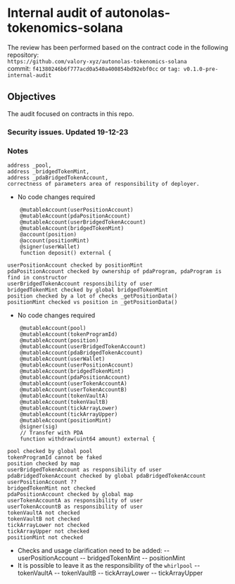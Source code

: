 # Internal audit of autonolas-tokenomics-solana
The review has been performed based on the contract code in the following repository:<br>
`https://github.com/valory-xyz/autonolas-tokenomics-solana` <br>
commit: `f41380246b6f777acd0a540a400854bd92ebf0cc` or `tag: v0.1.0-pre-internal-audit`<br> 

## Objectives
The audit focused on contracts in this repo.

### Security issues. Updated 19-12-23

### Notes
```
address _pool,
address _bridgedTokenMint,
address _pdaBridgedTokenAccount,
correctness of parameters area of responsibility of deployer.
```
- No code changes required

```
    @mutableAccount(userPositionAccount)
    @mutableAccount(pdaPositionAccount)
    @mutableAccount(userBridgedTokenAccount)
    @mutableAccount(bridgedTokenMint)
    @account(position)
    @account(positionMint)
    @signer(userWallet)
    function deposit() external {

userPositionAccount checked by positionMint
pdaPositionAccount checked by ownership of pdaProgram, pdaProgram is find in constructor
userBridgedTokenAccount responsibility of user
bridgedTokenMint checked by global bridgedTokenMint
position checked by a lot of checks _getPositionData()
positionMint checked vs position in _getPositionData()
```
- No code changes required

```
    @mutableAccount(pool)
    @mutableAccount(tokenProgramId)
    @mutableAccount(position)
    @mutableAccount(userBridgedTokenAccount)
    @mutableAccount(pdaBridgedTokenAccount)
    @mutableAccount(userWallet)
    @mutableAccount(userPositionAccount)
    @mutableAccount(bridgedTokenMint)
    @mutableAccount(pdaPositionAccount)
    @mutableAccount(userTokenAccountA)
    @mutableAccount(userTokenAccountB)
    @mutableAccount(tokenVaultA)
    @mutableAccount(tokenVaultB)
    @mutableAccount(tickArrayLower)
    @mutableAccount(tickArrayUpper)
    @mutableAccount(positionMint)
    @signer(sig)
    // Transfer with PDA
    function withdraw(uint64 amount) external {

pool checked by global pool
tokenProgramId cannot be faked
position checked by map
userBridgedTokenAccount as responsibility of user
pdaBridgedTokenAccount checked by global pdaBridgedTokenAccount
userPositionAccount ??
bridgedTokenMint not checked
pdaPositionAccount checked by global map
userTokenAccountA as responsibility of user
userTokenAccountB as responsibility of user
tokenVaultA not checked
tokenVaultB not checked
tickArrayLower not checked
tickArrayUpper not checked
positionMint not checked
```
- Checks and usage clarification need to be added:
-- userPositionAccount
-- bridgedTokenMint
-- positionMint
- It is possible to leave it as the responsibility of the `whirlpool`
-- tokenVaultA
-- tokenVaultB
-- tickArrayLower
-- tickArrayUpper
